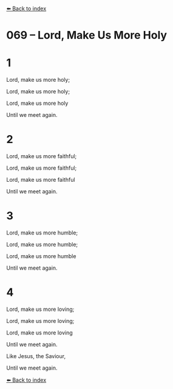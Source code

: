 [⬅️ Back to index](../README.md)

# 069 – Lord, Make Us More Holy





# 1

Lord, make us more holy;

Lord, make us more holy;

Lord, make us more holy

Until we meet again.



# 2

Lord, make us more faithful;

Lord, make us more faithful;

Lord, make us more faithful

Until we meet again.



# 3

Lord, make us more humble;

Lord, make us more humble;

Lord, make us more humble

Until we meet again.



# 4

Lord, make us more loving;

Lord, make us more loving;

Lord, make us more loving

Until we meet again.

Like Jesus, the Saviour,

Until we meet again.

[⬅️ Back to index](../README.md)
